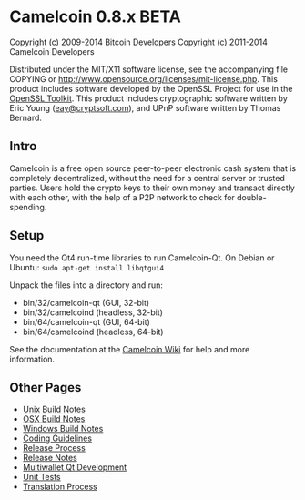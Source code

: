 Camelcoin 0.8.x BETA
====================

Copyright (c) 2009-2014 Bitcoin Developers
Copyright (c) 2011-2014 Camelcoin Developers

Distributed under the MIT/X11 software license, see the accompanying
file COPYING or http://www.opensource.org/licenses/mit-license.php.
This product includes software developed by the OpenSSL Project for use in the [OpenSSL Toolkit](http://www.openssl.org/). This product includes
cryptographic software written by Eric Young ([eay@cryptsoft.com](mailto:eay@cryptsoft.com)), and UPnP software written by Thomas Bernard.


Intro
---------------------
Camelcoin is a free open source peer-to-peer electronic cash system that is
completely decentralized, without the need for a central server or trusted
parties.  Users hold the crypto keys to their own money and transact directly
with each other, with the help of a P2P network to check for double-spending.


Setup
---------------------
You need the Qt4 run-time libraries to run Camelcoin-Qt. On Debian or Ubuntu:
	`sudo apt-get install libqtgui4`

Unpack the files into a directory and run:

- bin/32/camelcoin-qt (GUI, 32-bit)
- bin/32/camelcoind (headless, 32-bit)
- bin/64/camelcoin-qt (GUI, 64-bit)
- bin/64/camelcoind (headless, 64-bit)

See the documentation at the [Camelcoin Wiki](http://camelcoin.info)
for help and more information.


Other Pages
---------------------
- [Unix Build Notes](build-unix.md)
- [OSX Build Notes](build-osx.md)
- [Windows Build Notes](build-msw.md)
- [Coding Guidelines](coding.md)
- [Release Process](release-process.md)
- [Release Notes](release-notes.md)
- [Multiwallet Qt Development](multiwallet-qt.md)
- [Unit Tests](unit-tests.md)
- [Translation Process](translation_process.md)
